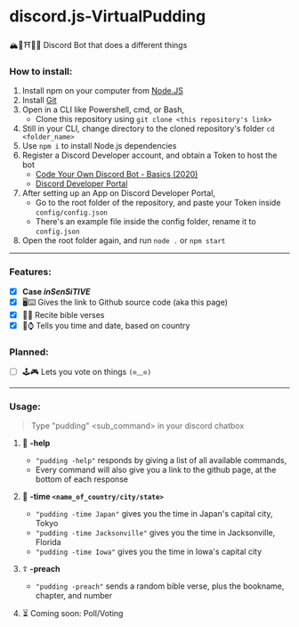 # discord.js-VirtualPudding
🏔🌸⛩🎌🚅 Discord Bot that does a different things

### How to install:
1. Install npm on your computer from [Node.JS](https://nodejs.org/en/)
2. Install [Git](https://git-scm.com/)
3. Open in a CLI like Powershell, cmd, or Bash,
   - Clone this repository using `git clone <this repository's link>`
4. Still in your CLI, change directory to the cloned repository's folder `cd <folder_name>`
5. Use `npm i` to install Node.js dependencies 
6. Register a Discord Developer account, and obtain a Token to host the bot 
   - [Code Your Own Discord Bot - Basics (2020)](https://www.youtube.com/watch?reload=9&v=j_sD9udZnCk)
   - [Discord Developer Portal](https://discord.com/login?redirect_to=%2Fdevelopers%2Fapplications)
7. After setting up an App on Discord Developer Portal, 
   - Go to the root folder of the repository, and paste your Token inside `config/config.json`
   - There's an example file inside the config folder, rename it to `config.json`
8. Open the root folder again, and run `node .` or `npm start`

---

### Features:
- [x] **Case *inSenSiTIVE***
- [x] 🖥⌨ Gives the link to Github source code (aka this page)
- [x] 🍞🙏 Recite bible verses 
- [x] 📆⌚ Tells you time and date, based on country 

### Planned:
- [ ] 🕹🎮 Lets you vote on things `(⊙﹏⊙)`

---

### Usage:
> Type "pudding" <command> <sub_command> in your discord chatbox

1. 🐙 **-help**
   - `"pudding -help"` responds by giving a list of all available commands,
   - Every command will also give you a link to the github page, at the bottom of each response

2. 📆 **-time `<name_of_country/city/state>`**
   - `"pudding -time Japan"` gives you the time in Japan's capital city, Tokyo
   - `"pudding -time Jacksonville"` gives you the time in Jacksonville, Florida
   - `"pudding -time Iowa"` gives you the time in Iowa's capital city

3. ☦ **-preach**
   - `"pudding -preach"` sends a random bible verse, plus the bookname, chapter, and number

4. ⏳ Coming soon: Poll/Voting
